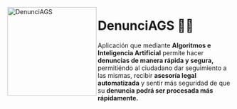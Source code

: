 <a href="https://github.com/arhcoder/DenunciAGS" target="_blank"><img align="left" alt="DenunciAGS" width="200px" src="https://github.com/arhcoder/DenunciAGS/blob/master/Images/DenunciAGS.png?raw=tru"/></a>

# DenunciAGS 👮‍♂️

Aplicación que mediante **Algoritmos e Inteligencia Artificial** permite hacer **denuncias de manera rápida y segura,** permitiéndo al ciudadano dar seguimiento a las mismas, recibir **asesoría legal automatizada** y sentir más seguridad de que su **denuncia podrá ser procesada más rápidamente.**